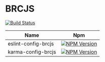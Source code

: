 # BRCJS

[![Build Status][travis-image]][travis-url]


| Name                   | Npm                       |
|------------------------|---------------------------|
| eslint-config-brcjs    | [![NPM Version](https://img.shields.io/npm/v/eslint-config-brcjs.svg)](https://www.npmjs.org/package/eslint-config-brcjs)  |
| karma-config-brcjs     | [![NPM Version](https://img.shields.io/npm/v/karma-config-brcjs.svg)](https://www.npmjs.org/package/karma-config-brcjs)  |

[travis-image]: https://img.shields.io/travis/Bacra/node-brcjs/master.svg?label=linux
[travis-url]: https://travis-ci.org/Bacra/node-brcjs
